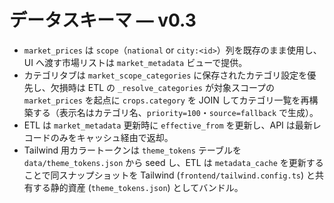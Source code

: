 # データスキーマ — v0.3

- `market_prices` は `scope`（`national` or `city:<id>`）列を既存のまま使用し、UI へ渡す市場リストは `market_metadata` ビューで提供。
- カテゴリタブは `market_scope_categories` に保存されたカテゴリ設定を優先し、欠損時は ETL の `_resolve_categories` が対象スコープの `market_prices` を起点に `crops.category` を JOIN してカテゴリ一覧を再構築する（表示名はカテゴリ名、`priority=100`・`source=fallback` で生成）。
- ETL は `market_metadata` 更新時に `effective_from` を更新し、API は最新レコードのみをキャッシュ経由で返却。
- Tailwind 用カラートークンは `theme_tokens` テーブルを `data/theme_tokens.json` から seed し、ETL は `metadata_cache` を更新することで同スナップショットを Tailwind (`frontend/tailwind.config.ts`) と共有する静的資産 (`theme_tokens.json`) としてバンドル。

